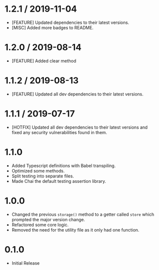 1.2.1 / 2019-11-04
==================
* [FEATURE] Updated dependencies to their latest versions.
* [MISC] Added more badges to README.

1.2.0 / 2019-08-14
==================
* [FEATURE] Added clear method

1.1.2 / 2019-08-13
==================
* [FEATURE] Updated all dev dependencies to their latest versions.

1.1.1 / 2019-07-17
==================
* [HOTFIX] Updated all dev dependencies to their latest versions and fixed any security vulnerabilities found in them.

1.1.0
==================
* Added Typescript definitions with Babel transpiling.
* Optimized some methods.
* Split testing into separate files.
* Made Chai the default testing assertion library.

1.0.0
==================
* Changed the previous `storage()` method to a getter called `store` which prompted the major version change.
* Refactored some core logic.
* Removed the need for the utility file as it only had one function.

0.1.0
==================
* Initial Release